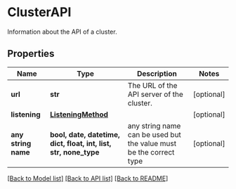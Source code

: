 # ClusterAPI

Information about the API of a cluster.

## Properties
Name | Type | Description | Notes
------------ | ------------- | ------------- | -------------
**url** | **str** | The URL of the API server of the cluster. | [optional]
**listening** | [**ListeningMethod**](ListeningMethod.md) |  | [optional]
**any string name** | **bool, date, datetime, dict, float, int, list, str, none_type** | any string name can be used but the value must be the correct type | [optional]

[[Back to Model list]](../README.md#documentation-for-models) [[Back to API list]](../README.md#documentation-for-api-endpoints) [[Back to README]](../README.md)
